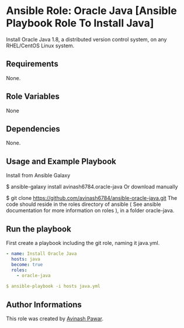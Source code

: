 # Ansible Role: Oracle Java [Ansible Playbook Role To Install Java]

Install Oracle Java 1.8, a distributed version control system, on any RHEL/CentOS Linux system.

## Requirements

None.

## Role Variables
None

## Dependencies

None.

## Usage and Example Playbook

Install from Ansible Galaxy

$ ansible-galaxy install avinash6784.oracle-java
Or download manually

$ git clone https://github.com/avinash6784/ansible-oracle-java.git 
The code should reside in the roles directory of ansible ( See ansible documentation for more information on roles ), in a folder oracle-java.

## Run the playbook

First create a playbook including the git role, naming it java.yml.
```yml
- name: Install Oracle Java
  hosts: java
  become: true
  roles:
    - oracle-java
    
$ ansible-playbook -i hosts java.yml
```

## Author Informations

This role was created by [Avinash Pawar](https://github.com/avinash6784/ansible-oracle-java).
